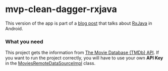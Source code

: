 # mvp-clean-dagger-rxjava

This version of the app is part of a [blog post](http://joseangelmaneiro.com/mvp-clean-rxjava/) that talks about [RxJava](https://github.com/ReactiveX/RxJava) in Android.

### What you need

This project gets the information from [The Movie Database (TMDb) API](https://developers.themoviedb.org/3/getting-started/introduction). If you want to run the project correctly, you will have to use your own **API Key** in the [MoviesRemoteDataSourceImpl](https://github.com/JoseAngelManeiro/Movies/blob/mvp-clean-dagger-rxjava/app/src/main/java/com/joseangelmaneiro/movies/data/source/remote/MoviesRemoteDataSourceImpl.java) class.